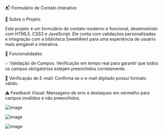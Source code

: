 📬 Formulário de Contato Interativo

📌 Sobre o Projeto

Este projeto é um formulário de contato moderno e funcional, desenvolvido com HTML5, CSS3 e JavaScript. Ele conta com validações personalizadas e integração com a biblioteca SweetAlert para uma experiência de usuário mais amigável e interativa.

🎯 Funcionalidades

✅ Validação de Campos:
Verificação em tempo real para garantir que todos os campos obrigatórios estejam preenchidos corretamente.

📧 Verificação de E-mail:
Confirma se o e-mail digitado possui formato válido.

⚠️ Feedback Visual:
Mensagens de erro e destaques em vermelho para campos inválidos e não preenchidos.

![image](https://github.com/user-attachments/assets/05116900-abb6-4312-bf8a-053e4da4b026)

![image](https://github.com/user-attachments/assets/17710aff-0ef9-4dd5-825d-016fbb70e58b)

![image](https://github.com/user-attachments/assets/40c0be14-d462-4b60-8619-e6f99033181d)


